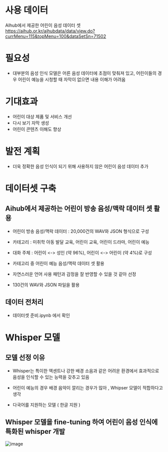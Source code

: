 # 사용 데이터
AIhub에서 제공한 어린이 음성 데이터 셋
https://aihub.or.kr/aihubdata/data/view.do?currMenu=115&topMenu=100&dataSetSn=71502

# 필요성
- 대부분의 음성 인식 모델은 어른 음성 데이터에 초점이 맞춰져 있고, 어린이들의 경우 어린이 예능을 시청할 때 자막이 없으면 내용 이해가 어려움

# 기대효과
- 어린이 대상 제품 및 서비스 개선
- 다시 보기 자막 생성
- 어린이 콘텐츠 이해도 향상

# 발전 계획
- 더욱 정확한 음성 인식이 되기 위해 사용하지 않은 어린이 음성 데이터 추가




# 데이터셋 구축
## Aihub에서 제공하는 어린이 방송 음성/맥락 데이터 셋 활용

- 어린이 방송 음성/맥락 데이터 : 20,000건의 WAV와 JSON 형식으로 구성

- 카테고리 : 미취학 아동 발달 교육, 어린이 교육, 어린이 드라마, 어린이 예능

- 대화 주체 : 어린이 <-> 성인 (약 96%), 어린이 <-> 어린이 (약 4%)로 구성

- 카테고리 중 어린이 예능 음성/맥락 데이터 셋 활용

- 자연스러운 언어 사용 패턴과 감정을 잘 반영할 수 있을 것 같아 선정

- 130건의 WAV와 JSON 파일을 활용


## 데이터 전처리
- 데이터셋 준비.ipynb 에서 확인


# Whisper 모델

## 모델 선정 이유
- Whisper는 특이한 액센트나 강한 배경 소음과 같은 어려운 환경에서 효과적으로 음성을 인식할 수 있는 능력을 갖추고 있음

- 어린이 예능의 경우 배경 음악이 깔리는 경우가 많아 , Whipser 모델이 적합하다고 생각
 
- 다국어를 지원하는 모델 ( 한글 지원 )

## Whisper 모델을 fine-tuning 하여 어린이 음성 인식에 특화된 whisper 개발
![image](https://github.com/kimseungwoo99/fine-tuning-whisper/assets/120182622/4f6e4f31-3e1c-4b46-a6a0-b27b922c618b)

